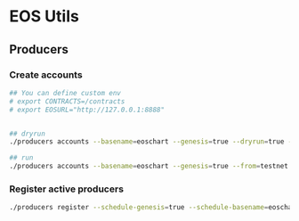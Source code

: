 # EOS Utils


## Producers

### Create accounts

```bash
## You can define custom env
# export CONTRACTS=/contracts
# export EOSURL="http://127.0.0.1:8888"


## dryrun
./producers accounts --basename=eoschart --genesis=true --dryrun=true --from=testnet.yaml

## run
./producers accounts --basename=eoschart --genesis=true --from=testnet.yaml
```

### Register active producers

```bash
./producers register --schedule-genesis=true --schedule-basename=eoschart --schedule-from=testnet.yaml
```
